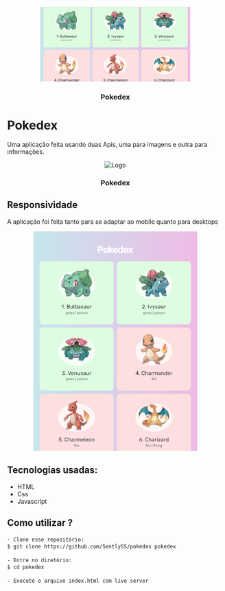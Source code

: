 <p align="center">
  <img src="img/Pokedexia.jpg" alt="Logo" width="350">
  <h3 align="center">Pokedex</h3>
</p>

# Pokedex
Uma aplicação feita usando duas Apis, uma para imagens e outra para informações.

<p align="center">
  <img src="img/pokedexgif.gif" alt="Logo" width="350">
  <h3 align="center">Pokedex</h3>
</p>

## Responsividade
A aplicação foi feita tanto para se adaptar ao mobile quanto para desktops

<p align="center">
  <img src="img/pokedex.jpg" alt="Logo">
</p>

## Tecnologias usadas:
- HTML
- Css
- Javascript

## Como utilizar ?
```
- Clone esse repositório:
$ git clone https://github.com/SentlySS/pokedex pokedex

- Entre no diretório:
$ cd pokedex

- Execute o arquivo index.html com live server
```